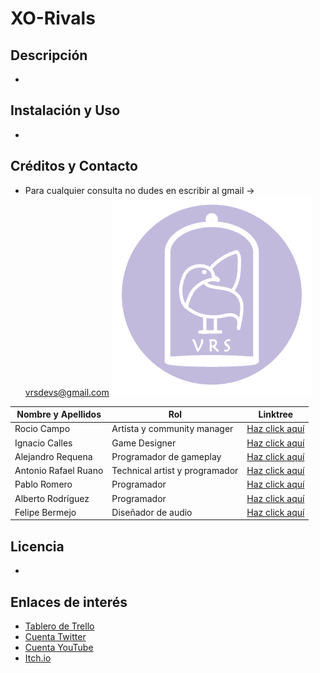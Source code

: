 # XO-Rivals

## Descripción
-

## Instalación y Uso
-

## Créditos y Contacto
- Para cualquier consulta no dudes en escribir al gmail -> vrsdevs@gmail.com
![Logo Virtual Ravens Games](https://github.com/VRSDevs/XO-Rivals/blob/LogoyDocumentos/GameArt/Logo/logoVRS.png)
 
  
Nombre y Apellidos | Rol | Linktree
------------ | ------------- | -------------
Rocio Campo | Artista y community manager | [Haz click aquí](https://linktr.ee/rociiio_campo)
Ignacio Calles | Game Designer | [Haz click aquí](https://linktr.ee/Nachete07)
Alejandro Requena | Programador de gameplay | [Haz click aquí](https://linktr.ee/Requena21)
Antonio Rafael Ruano | Technical artist y programador | [Haz click aquí](https://linktr.ee/blinx24)
Pablo Romero | Programador  | [Haz click aquí](https://linktr.ee/Kalomano)
Alberto Rodríguez | Programador | [Haz click aquí]()
Felipe Bermejo | Diseñador de audio | [Haz click aquí]()

   


## Licencia
-



## Enlaces de interés
- [Tablero de Trello](https://trello.com/b/ypB1k6ah/xo-rivals-juegos-para-web)
- [Cuenta Twitter](https://twitter.com/VRSDevs)
- [Cuenta YouTube](https://www.youtube.com/channel/UC74hDE58Ns8Cb2Q5ln7Kz9Q/featured)
- [Itch.io](https://vrsdevs.itch.io/)

